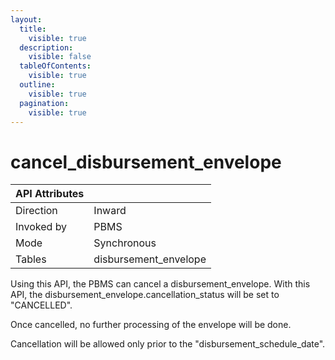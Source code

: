 ```yaml
---
layout:
  title:
    visible: true
  description:
    visible: false
  tableOfContents:
    visible: true
  outline:
    visible: true
  pagination:
    visible: true
---
```


# cancel\_disbursement\_envelope

| API Attributes |                        |
| -------------- | ---------------------- |
| Direction      | Inward                 |
| Invoked by     | PBMS                   |
| Mode           | Synchronous            |
| Tables         | disbursement\_envelope |

Using this API, the PBMS can cancel a disbursement\_envelope. With this API, the disbursement\_envelope.cancellation\_status will be set to "CANCELLED".

Once cancelled, no further processing of the envelope will be done.

Cancellation will be allowed only prior to the "disbursement\_schedule\_date".
